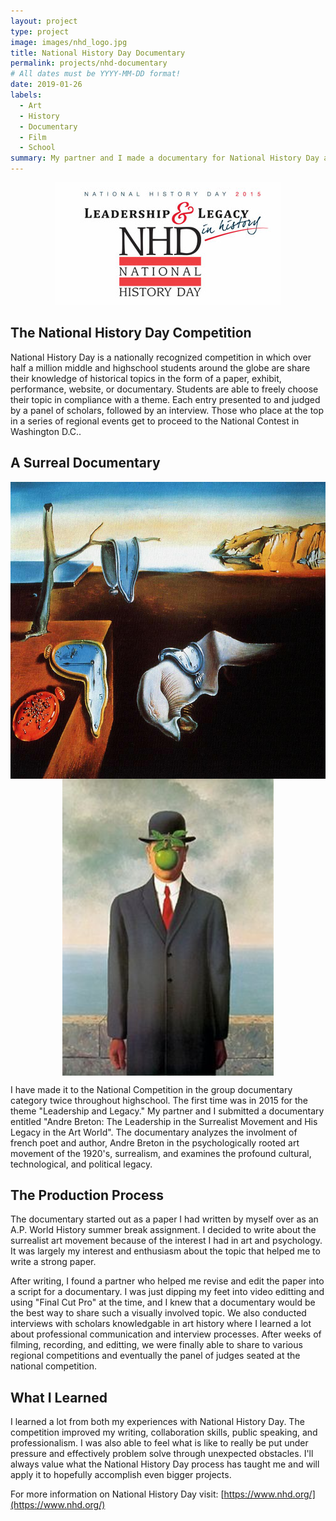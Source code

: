 ```yaml
---
layout: project
type: project
image: images/nhd_logo.jpg
title: National History Day Documentary
permalink: projects/nhd-documentary
# All dates must be YYYY-MM-DD format!
date: 2019-01-26
labels:
  - Art
  - History
  - Documentary
  - Film
  - School
summary: My partner and I made a documentary for National History Day and placed 12th out of over 120+ entries at the national level competition.
---
```


<div class="ui small rounded images" align = "center">
  <img class="ui image" src="../images/nhd-leader-and-legacy.jpg">
</div>

## The National History Day Competition

National History Day is a nationally recognized competition in which over half a million middle and highschool students around the globe are share their knowledge of historical topics in the form of a paper, exhibit, performance, website, or documentary. Students are able to freely choose their topic in compliance with a theme. Each entry presented to and judged by a panel of scholars, followed by an interview. Those who place at the top in a series of regional events get to proceed to the National Contest in Washington D.C..

## A Surreal Documentary

<div align="center">
  <img align="center" height="475" src="../images/persistence-of-memories.jpg">
  <img align = "center" height="475" src="../images/son-of-man.jpg">
</div>

I have made it to the National Competition in the group documentary category twice throughout highschool. The first time was in 2015 for the theme "Leadership and Legacy." My partner and I submitted a documentary entitled "Andre Breton: The Leadership in the Surrealist Movement and His Legacy in the Art World". The documentary analyzes the involment of french poet and author, Andre Breton in the psychologically rooted art movement of the 1920's, surrealism, and examines the profound cultural, technological, and political legacy.

## The Production Process

The documentary started out as a paper I had written by myself over as an A.P. World History summer break assignment. I decided to write about the surrealist art movement because of the interest I had in art and psychology. It was largely my interest and enthusiasm about the topic that helped me to write a strong paper.

After writing, I found a partner who helped me revise and edit the paper into a script for a documentary. I was just dipping my feet into video editting and using "Final Cut Pro" at the time, and I knew that a documentary would be the best way to share such a visually involved topic. We also conducted interviews with scholars knowledgable in art history where I learned a lot about professional communication and interview processes. After weeks of filming, recording, and editting, we were finally able to share to various regional competitions and eventually the panel of judges seated at the national competition.

## What I Learned

I learned a lot from both my experiences with National History Day. The competition improved my writing, collaboration skills, public speaking, and professionalism. I was also able to feel what is like to really be put under pressure and effectively problem solve through unexpected obstacles. I'll always value what the National History Day process has taught me and will apply it to hopefully accomplish even bigger projects. 

For more information on National History Day visit: [https://www.nhd.org/](https://www.nhd.org/)
